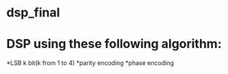 # dsp_final

# DSP using these following algorithm: 
*LSB k bit(k from 1 to 4)
*parity encoding 
*phase encoding


